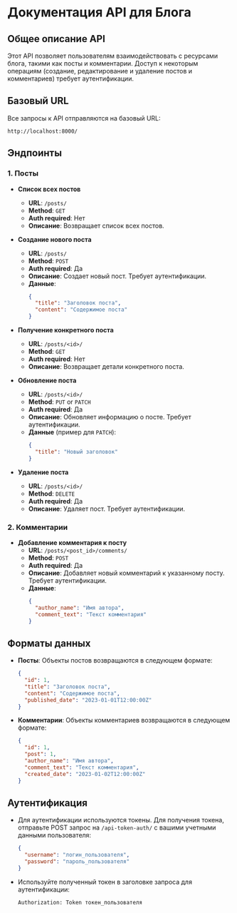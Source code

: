 
# Документация API для Блога

## Общее описание API
Этот API позволяет пользователям взаимодействовать с ресурсами блога, такими как посты и комментарии. Доступ к некоторым операциям (создание, редактирование и удаление постов и комментариев) требует аутентификации.

## Базовый URL
Все запросы к API отправляются на базовый URL:
```
http://localhost:8000/
```

## Эндпоинты

### 1. Посты
- **Список всех постов**
  - **URL**: `/posts/`
  - **Method**: `GET`
  - **Auth required**: Нет
  - **Описание**: Возвращает список всех постов.

- **Создание нового поста**
  - **URL**: `/posts/`
  - **Method**: `POST`
  - **Auth required**: Да
  - **Описание**: Создает новый пост. Требует аутентификации.
  - **Данные**: 
    ```json
    {
      "title": "Заголовок поста",
      "content": "Содержимое поста"
    }
    ```

- **Получение конкретного поста**
  - **URL**: `/posts/<id>/`
  - **Method**: `GET`
  - **Auth required**: Нет
  - **Описание**: Возвращает детали конкретного поста.

- **Обновление поста**
  - **URL**: `/posts/<id>/`
  - **Method**: `PUT` or `PATCH`
  - **Auth required**: Да
  - **Описание**: Обновляет информацию о посте. Требует аутентификации.
  - **Данные** (пример для `PATCH`):
    ```json
    {
      "title": "Новый заголовок"
    }
    ```

- **Удаление поста**
  - **URL**: `/posts/<id>/`
  - **Method**: `DELETE`
  - **Auth required**: Да
  - **Описание**: Удаляет пост. Требует аутентификации.

### 2. Комментарии
- **Добавление комментария к посту**
  - **URL**: `/posts/<post_id>/comments/`
  - **Method**: `POST`
  - **Auth required**: Да
  - **Описание**: Добавляет новый комментарий к указанному посту. Требует аутентификации.
  - **Данные**:
    ```json
    {
      "author_name": "Имя автора",
      "comment_text": "Текст комментария"
    }
    ```

## Форматы данных
- **Посты**: Объекты постов возвращаются в следующем формате:
  ```json
  {
    "id": 1,
    "title": "Заголовок поста",
    "content": "Содержимое поста",
    "published_date": "2023-01-01T12:00:00Z"
  }
  ```

- **Комментарии**: Объекты комментариев возвращаются в следующем формате:
  ```json
  {
    "id": 1,
    "post": 1,
    "author_name": "Имя автора",
    "comment_text": "Текст комментария",
    "created_date": "2023-01-02T12:00:00Z"
  }
  ```

## Аутентификация
- Для аутентификации используются токены. Для получения токена, отправьте POST запрос на `/api-token-auth/` с вашими учетными данными пользователя:
  ```json
  {
    "username": "логин_пользователя",
    "password": "пароль_пользователя"
  }
  ```
- Используйте полученный токен в заголовке запроса для аутентификации:
  ```
  Authorization: Token токен_пользователя
  ```
